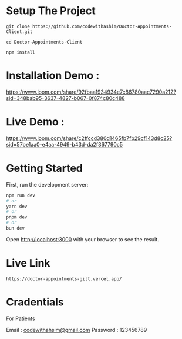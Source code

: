 # Setup The Project

```
git clone https://github.com/codewithashim/Doctor-Appointments-Client.git
```

```
cd Doctor-Appointments-Client 
```

```
npm install
```
# Installation Demo : 
https://www.loom.com/share/92fbaa1934934e7c86780aac7290a212?sid=348bab95-3637-4827-b067-0f874c80c488

# Live Demo : 
https://www.loom.com/share/c2ffccd380d1465fb7fb29cf143d8c25?sid=57be1aa0-e4aa-4949-b43d-da2f367790c5

# Getting Started

First, run the development server:

```bash
npm run dev
# or
yarn dev
# or
pnpm dev
# or
bun dev
```

Open [http://localhost:3000](http://localhost:3000) with your browser to see the result.

# Live Link

```
https://doctor-appointments-gilt.vercel.app/
```

# Cradentials


For Patients

Email : codewithahsim@gmail.com
Password : 123456789
